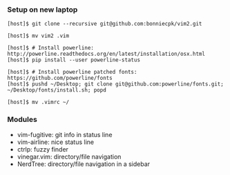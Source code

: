 ### Setup on new laptop
    [host]$ git clone --recursive git@github.com:bonniecpk/vim2.git
    
    [host]$ mv vim2 .vim
    
    [host]$ # Install powerline: http://powerline.readthedocs.org/en/latest/installation/osx.html
    [host]$ pip install --user powerline-status
    
    [host]$ # Install powerline patched fonts: https://github.com/powerline/fonts
    [host]$ pushd ~/Desktop; git clone git@github.com:powerline/fonts.git; ~/Desktop/fonts/install.sh; popd
    
    [host]$ mv .vimrc ~/


### Modules
* vim-fugitive: git info in status line
* vim-airline: nice status line
* ctrlp: fuzzy finder
* vinegar.vim: directory/file navigation
* NerdTree: directory/file navigation in a sidebar
